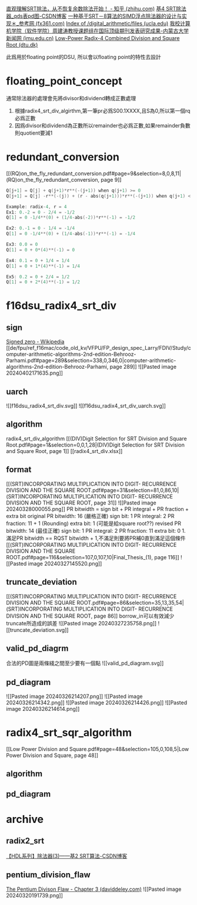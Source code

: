  [直观理解SRT除法，从不恢复余数除法开始！ - 知乎 (zhihu.com)](https://zhuanlan.zhihu.com/p/353010136)
[基4 SRT除法器_qds表pd图-CSDN博客](https://blog.csdn.net/zhouxuanyuye/article/details/119514007)
[一种基于SRT－8算法的SIMD浮点除法器的设计与实现＊_参考网 (fx361.com)](https://m.fx361.com/news/2014/0323/21598588.html)
[Index of /digital_arithmetic/files (ucla.edu)](https://web.cs.ucla.edu/digital_arithmetic/files/)
[我校计算机学院（软件学院）周建涛教授课题组在国际顶级期刊发表研究成果-内蒙古大学新闻网 (imu.edu.cn)](https://news.imu.edu.cn/info/1153/41081.htm)
[Low-Power Radix-4 Combined Division and Square Root (dtu.dk)](https://www.imm.dtu.dk/~alna/pubs/nl99p02/nl99p02.html)

此爲用於floating point的DSU, 所以會以floating point的特性去設計
# floating_point_concept
通常除法器的處理會先將divisor和dividend轉成正數處理
1. 根據radix4_srt_div_algirthm,第一筆pr必爲S00.1XXXX,且S為0,所以第一個rq必爲正數
2. 因爲divisor和dividend為正數所以remainder也必爲正數,如果remainder負數則quotient要減1
# redundant_conversion
[[(RQ)on_the_fly_redundant_conversion.pdf#page=9&selection=8,0,8,11|(RQ)on_the_fly_redundant_conversion, page 9]]
```C++
Q[j+1] = Q[j] + q(j+1)*r**(-(j+1)) when q(j+1) >= 0
Q[j+1] = Q[j] -r**(-(j)) + (r - abs(q(j+1)))*r**(-(j+1)) when q(j+1) < 0

Example: radix-4, r = 4
Ex1: 0.-2 = 0 - 2/4 = -1/2
Q[1] = 0 -1/4**(0) + (1/4-abs(-2))*r**(-1) = -1/2

Ex2: 0.-1 = 0 - 1/4 = -1/4
Q[1] = 0 -1/4**(0) + (1/4-abs(-1))*r**(-1) = -1/4

Ex3: 0.0 = 0
Q[1] = 0 + 0*(4)**(-1) = 0

Ex4: 0.1 = 0 + 1/4 = 1/4
Q[1] = 0 + 1*(4)**(-1) = 1/4

Ex5: 0.2 = 0 + 2/4 = 1/2
Q[1] = 0 + 2*(4)**(-1) = 1/2
```
# f16dsu_radix4_srt_div
## sign
[Signed zero - Wikipedia](https://en.wikipedia.org/wiki/Signed_zero)
[[de/fpu/ref_f16mac/code_old_kv/VFPU/FP_design_spec_Larry/FDIV/Study/computer-arithmetic-algorithms-2nd-edition-Behrooz-Parhami.pdf#page=289&selection=338,0,346,0|computer-arithmetic-algorithms-2nd-edition-Behrooz-Parhami, page 289]]
![[Pasted image 20240402171635.png]]

## uarch
![[f16dsu_radix4_srt_div.svg]]
![[f16dsu_radix4_srt_div_uarch.svg]]
## algorithm
radix4_srt_div_algorithm
[[(DIV)Digit Selection for SRT Division and Square Root.pdf#page=1&selection=0,0,1,28|(DIV)Digit Selection for SRT Division and Square Root, page 1]]
[[radix4_srt_div.xlsx]]
## format
[[(SRT)INCORPORATING MULTIPLICATION INTO DIGIT- RECURRENCE DIVISION AND THE SQUARE ROOT.pdf#page=31&selection=81,0,86,10|(SRT)INCORPORATING MULTIPLICATION INTO DIGIT- RECURRENCE DIVISION AND THE SQUARE ROOT, page 31]]
![[Pasted image 20240328000055.png]]
PR bitwidth = sign bit + PR integral + PR fraction + extra bit
original PR bitwidth: 16 (嚴格正確)
	sign bit: 1
	PR integral: 2
	PR fraction: 11 + 1 (Rounding)
	extra bit: 1 (可能是給square root??)
revised PR bitwidth: 14 (最佳正確)
	sign bit: 1
	PR integral: 2
	PR fraction: 11
	extra bit: 0
		1. 滿足PR bitwidth == RQST bitwidth + 1,不滿足則要將PR補0直到滿足這個條件
[[(SRT)INCORPORATING MULTIPLICATION INTO DIGIT- RECURRENCE DIVISION AND THE SQUARE ROOT.pdf#page=116&selection=107,0,107,10|Final_Thesis_(1), page 116]]
![[Pasted image 20240327145520.png]]
## truncate_deviation
[[(SRT)INCORPORATING MULTIPLICATION INTO DIGIT- RECURRENCE DIVISION AND THE SQUARE ROOT.pdf#page=86&selection=35,13,35,54|(SRT)INCORPORATING MULTIPLICATION INTO DIGIT- RECURRENCE DIVISION AND THE SQUARE ROOT, page 86]]
borrow_in可以有效減少truncate所造成的誤差
![[Pasted image 20240327235758.png]]
![[truncate_deviation.svg]]
## valid_pd_diagrm
合法的PD圖是兩條綫之間至少要有一個點
![[valid_pd_diagram.svg]]

## pd_diagram
![[Pasted image 20240326214207.png]]
![[Pasted image 20240326214342.png]]
![[Pasted image 20240326214426.png]]
![[Pasted image 20240326214614.png]]

# radix4_srt_sqr_algorithm
[[Low Power Division and Square.pdf#page=48&selection=105,0,108,5|Low Power Division and Square, page 48]]
## algorithm

## pd_diagram

# archive
## radix2_srt
[【HDL系列】除法器(3)——基2 SRT算法-CSDN博客](https://blog.csdn.net/zhouxuanyuye/article/details/109436358)
## pentium_division_flaw
[The Pentium Divison Flaw - Chapter 3 (daviddeley.com)](https://daviddeley.com/pentbug/pentbug3.htm)
![[Pasted image 20240320191739.png]]